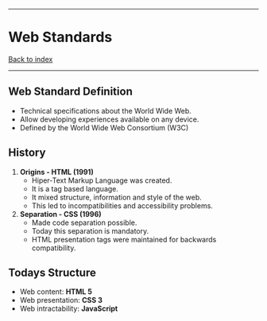 
---
# Web Standards

[Back to index](../index.md)

---

## Web Standard Definition

- Technical specifications about the World Wide Web.
- Allow developing experiences available on any device.
- Defined by the World Wide Web Consortium (W3C)

## History 

1. **Origins - HTML (1991)**
	- Hiper-Text Markup Language was created.
	- It is a tag based language.
	- It mixed structure, information and style of the web.
	- This led to incompatibilities and accessibility problems.
2. **Separation - CSS (1996)**
	- Made code separation possible.
	- Today this separation is mandatory.
	- HTML presentation tags were maintained for backwards compatibility.

## Todays Structure

- Web content: **HTML 5**
- Web presentation: **CSS 3**
- Web intractability: **JavaScript**